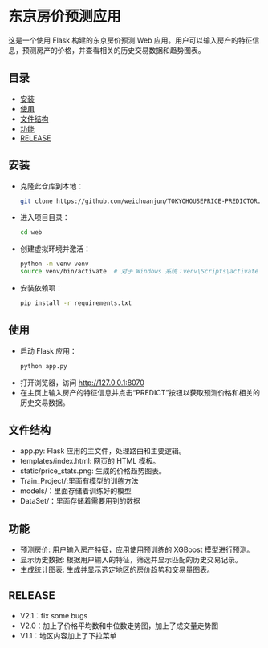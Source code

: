 # 东京房价预测应用

这是一个使用 Flask 构建的东京房价预测 Web 应用。用户可以输入房产的特征信息，预测房产的价格，并查看相关的历史交易数据和趋势图表。

## 目录

- [安装](#安装)
- [使用](#使用)
- [文件结构](#文件结构)
- [功能](#功能)
- [RELEASE](#RELEASE)

## 安装

- 克隆此仓库到本地：
   ```bash
   git clone https://github.com/weichuanjun/TOKYOHOUSEPRICE-PREDICTOR.git
- 进入项目目录：
   ```bash
   cd web
- 创建虚拟环境并激活：
     ```bash
   python -m venv venv
   source venv/bin/activate  # 对于 Windows 系统：venv\Scripts\activate
- 安装依赖项：
  ```bash
  pip install -r requirements.txt

## 使用
- 启动 Flask 应用：
     ```bash
     python app.py
- 打开浏览器，访问 http://127.0.0.1:8070
- 在主页上输入房产的特征信息并点击“PREDICT”按钮以获取预测价格和相关的历史交易数据。

## 文件结构
- app.py: Flask 应用的主文件，处理路由和主要逻辑。
- templates/index.html: 网页的 HTML 模板。
- static/price_stats.png: 生成的价格趋势图表。
- Train_Project/:里面有模型的训练方法
- models/：里面存储着训练好的模型
- DataSet/：里面存储着需要用到的数据
  
## 功能
- 预测房价: 用户输入房产特征，应用使用预训练的 XGBoost 模型进行预测。
- 显示历史数据: 根据用户输入的特征，筛选并显示匹配的历史交易记录。
- 生成统计图表: 生成并显示选定地区的房价趋势和交易量图表。

## RELEASE
- V2.1：fix some bugs
- V2.0：加上了价格平均数和中位数走势图，加上了成交量走势图
- V1.1：地区内容加上了下拉菜单
